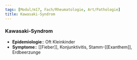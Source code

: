 ```yaml
---
tags: [Modul/m17, Fach/Rheumatologie, Art/Pathologie]
title: Kawasaki-Syndrom
---
```

### Kawasaki-Syndrom
- **Epidemiologie**:: Oft Kleinkinder
- **Symptome**:: [[Fieber]], Konjunktivitis, Stamm-[[Exanthem]], Erdbeerzunge
